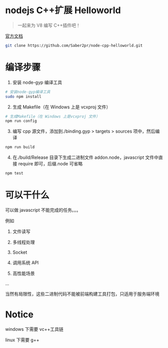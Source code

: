 # nodejs C++扩展 Helloworld

> 一起来为 V8 编写 C++插件吧！

[官方文档](http://nodejs.cn/api/addons.html)

```bash
git clone https://github.com/Saber2pr/node-cpp-helloworld.git
```

# 编译步骤

1. 安装 node-gyp 编译工具

```bash
# 安装node-gyp编译工具
sudo npm install
```

2. 生成 Makefile（在 Windows 上是 vcxproj 文件）

```bash
# 生成Makefile（在 Windows 上是vcxproj 文件）
npm run config
```

3. 编写 cpp 源文件，添加到./binding.gyp > targets > sources 项中，然后编译

```bash
npm run build
```

4. 在./build/Release 目录下生成二进制文件 addon.node，javascript 文件中直接 require 即可，后缀.node 可省略

```bash
npm test
```

# 可以干什么

可以做 javascript 不能完成的任务。。。

例如

1. 文件读写

2. 多线程处理

3. Socket

4. 调用系统 API

5. 高性能场景

...

当然有局限性，这些二进制代码不能被前端构建工具打包，只适用于服务端环境

# Notice

windows 下需要 vc++工具链

linux 下需要 g++

